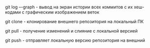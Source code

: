 git log –-graph - вывод на экран истории всех коммитов с их хеш-кодами с графическим изображением веток

git clone - клонирование внешнего репозитория на
локальный ПК

git pull - получение изменений и слияние с локальной версией

git push - отправляет локальную версию репозитория на внешний
